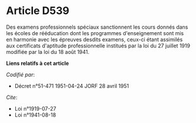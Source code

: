 # Article D539

Des examens professionnels spéciaux sanctionnent les cours donnés dans les écoles de rééducation dont les programmes
d'enseignement sont mis en harmonie avec les épreuves desdits examens, ceux-ci étant assimilés aux certificats d'aptitude
professionnelle institués par la loi du 27 juillet 1919 modifiée par la loi du 18 août 1941.

**Liens relatifs à cet article**

_Codifié par_:

  - Décret n°51-471 1951-04-24 JORF 28 avril 1951

_Cite_:

  - Loi n°1919-07-27
  - Loi n°1941-08-18

